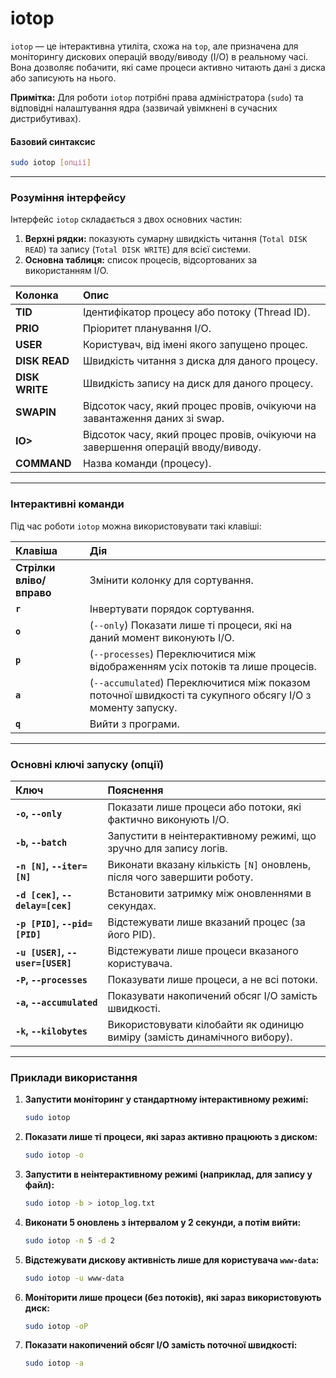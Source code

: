 # iotop

`iotop` — це інтерактивна утиліта, схожа на `top`, але призначена для моніторингу дискових операцій вводу/виводу (I/O) в реальному часі. Вона дозволяє побачити, які саме процеси активно читають дані з диска або записують на нього.

**Примітка:** Для роботи `iotop` потрібні права адміністратора (`sudo`) та відповідні налаштування ядра (зазвичай увімкнені в сучасних дистрибутивах).

#### **Базовий синтаксис**

```bash
sudo iotop [опції]
```

--- 

### **Розуміння інтерфейсу**

Інтерфейс `iotop` складається з двох основних частин:

1.  **Верхні рядки:** показують сумарну швидкість читання (`Total DISK READ`) та запису (`Total DISK WRITE`) для всієї системи.
2.  **Основна таблиця:** список процесів, відсортованих за використанням I/O.

| Колонка | Опис |
| :--- | :--- |
| **TID** | Ідентифікатор процесу або потоку (Thread ID). |
| **PRIO** | Пріоритет планування I/O. |
| **USER** | Користувач, від імені якого запущено процес. |
| **DISK READ** | Швидкість читання з диска для даного процесу. |
| **DISK WRITE** | Швидкість запису на диск для даного процесу. |
| **SWAPIN** | Відсоток часу, який процес провів, очікуючи на завантаження даних зі swap. |
| **IO>** | Відсоток часу, який процес провів, очікуючи на завершення операцій вводу/виводу. |
| **COMMAND** | Назва команди (процесу). |

--- 

### **Інтерактивні команди**

Під час роботи `iotop` можна використовувати такі клавіші:

| Клавіша | Дія |
| :--- | :--- |
| **Стрілки вліво/вправо** | Змінити колонку для сортування. |
| **`r`** | Інвертувати порядок сортування. |
| **`o`** | (`--only`) Показати лише ті процеси, які на даний момент виконують I/O. |
| **`p`** | (`--processes`) Переключитися між відображенням усіх потоків та лише процесів. |
| **`a`** | (`--accumulated`) Переключитися між показом поточної швидкості та сукупного обсягу I/O з моменту запуску. |
| **`q`** | Вийти з програми. |

--- 

### **Основні ключі запуску (опції)**

| Ключ | Пояснення |
| :--- | :--- |
| **`-o`, `--only`** | Показати лише процеси або потоки, які фактично виконують I/O. |
| **`-b`, `--batch`** | Запустити в неінтерактивному режимі, що зручно для запису логів. |
| **`-n [N]`, `--iter=[N]`** | Виконати вказану кількість `[N]` оновлень, після чого завершити роботу. |
| **`-d [сек]`, `--delay=[сек]`** | Встановити затримку між оновленнями в секундах. |
| **`-p [PID]`, `--pid=[PID]`** | Відстежувати лише вказаний процес (за його PID). |
| **`-u [USER]`, `--user=[USER]`** | Відстежувати лише процеси вказаного користувача. |
| **`-P`, `--processes`** | Показувати лише процеси, а не всі потоки. |
| **`-a`, `--accumulated`** | Показувати накопичений обсяг I/O замість швидкості. |
| **`-k`, `--kilobytes`** | Використовувати кілобайти як одиницю виміру (замість динамічного вибору). |

--- 

### **Приклади використання**

1.  **Запустити моніторинг у стандартному інтерактивному режимі:**
    ```bash
    sudo iotop
    ```

2.  **Показати лише ті процеси, які зараз активно працюють з диском:**
    ```bash
    sudo iotop -o
    ```

3.  **Запустити в неінтерактивному режимі (наприклад, для запису у файл):**
    ```bash
    sudo iotop -b > iotop_log.txt
    ```

4.  **Виконати 5 оновлень з інтервалом у 2 секунди, а потім вийти:**
    ```bash
    sudo iotop -n 5 -d 2
    ```

5.  **Відстежувати дискову активність лише для користувача `www-data`:**
    ```bash
    sudo iotop -u www-data
    ```

6.  **Моніторити лише процеси (без потоків), які зараз використовують диск:**
    ```bash
    sudo iotop -oP
    ```

7.  **Показати накопичений обсяг I/O замість поточної швидкості:**
    ```bash
    sudo iotop -a
    ```
